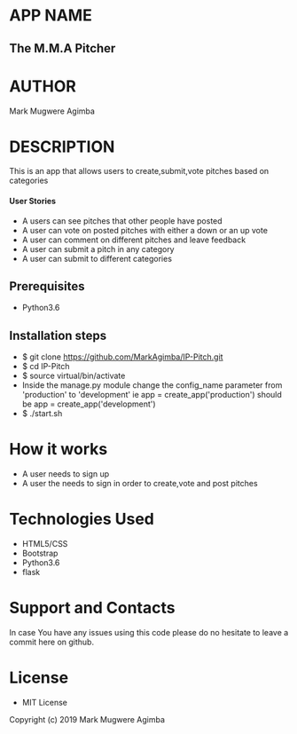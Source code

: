 # APP NAME

## The M.M.A Pitcher

# AUTHOR

Mark Mugwere Agimba

# DESCRIPTION

This is an app that allows users to create,submit,vote pitches based on categories

#### User Stories

* A users can see pitches that other people have posted
* A user can vote on posted pitches with either a down or an up vote
* A user can comment on different pitches and leave feedback
* A user can submit a pitch in any category
* A user can submit to different categories


## Prerequisites
* Python3.6

## Installation steps 
* $ git clone https://github.com/MarkAgimba/IP-Pitch.git
* $ cd IP-Pitch
* $ source virtual/bin/activate
* Inside the manage.py module change the config_name parameter from 'production' to 'development' ie app = create_app('production') should be app = create_app('development')
* $ ./start.sh 

# How it works

* A user needs to sign up
* A user the needs to sign in order to create,vote and post pitches 

# Technologies Used
* HTML5/CSS 
* Bootstrap 
* Python3.6
* flask

# Support and Contacts

In case You have any issues using this code please do no hesitate to leave a commit here on github.

# License

* MIT License

Copyright (c) 2019 Mark Mugwere Agimba
